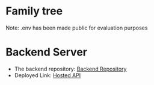 # Family tree

Note: .env has been made public for evaluation purposes

# Backend Server

- The backend repository: [Backend Repository](https://github.com/spykelionel/family-server)
- Deployed Link: [Hosted API](https://family-server.onrender.com/)
